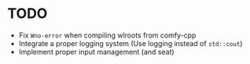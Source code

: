 # TODO
 - Fix `Wno-error` when compiling wlroots from comfy-cpp
 - Integrate a proper logging system (Use logging instead of `std::cout`)
 - Implement proper input management (and seat)
